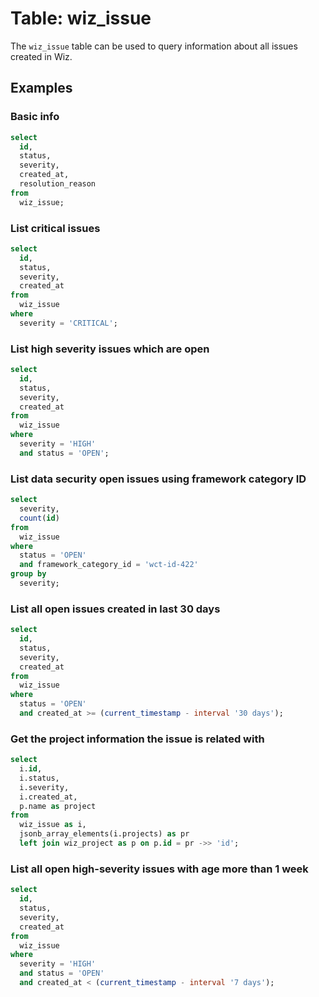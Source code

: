 # Table: wiz_issue

The `wiz_issue` table can be used to query information about all issues created in Wiz.

## Examples

### Basic info

```sql
select
  id,
  status,
  severity,
  created_at,
  resolution_reason
from
  wiz_issue;
```

### List critical issues

```sql
select
  id,
  status,
  severity,
  created_at
from
  wiz_issue
where
  severity = 'CRITICAL';
```

### List high severity issues which are open

```sql
select
  id,
  status,
  severity,
  created_at
from
  wiz_issue
where
  severity = 'HIGH'
  and status = 'OPEN';
```

### List data security open issues using framework category ID

```sql
select
  severity,
  count(id)
from
  wiz_issue
where
  status = 'OPEN'
  and framework_category_id = 'wct-id-422'
group by
  severity;
```

### List all open issues created in last 30 days

```sql
select
  id,
  status,
  severity,
  created_at
from
  wiz_issue
where
  status = 'OPEN'
  and created_at >= (current_timestamp - interval '30 days');
```

### Get the project information the issue is related with

```sql
select
  i.id,
  i.status,
  i.severity,
  i.created_at,
  p.name as project
from
  wiz_issue as i,
  jsonb_array_elements(i.projects) as pr
  left join wiz_project as p on p.id = pr ->> 'id';
```

### List all open high-severity issues with age more than 1 week

```sql
select
  id,
  status,
  severity,
  created_at
from
  wiz_issue
where
  severity = 'HIGH'
  and status = 'OPEN'
  and created_at < (current_timestamp - interval '7 days');
```
